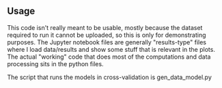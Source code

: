 ## Usage
This code isn't really meant to be usable, mostly because the dataset required to run it cannot be uploaded, so this is only for demonstrating purposes. The Jupyter notebook files are generally "results-type" files where I load data/results and show some stuff that is relevant in the plots. The actual "working" code that does most of the computations and data processing sits in the python files.

The script that runs the models in cross-validation is gen_data_model.py
